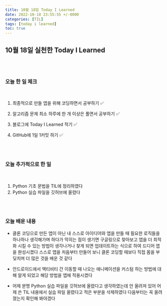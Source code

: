 ```yaml
---
title: 10월 18일 Today I Learned
date: 2022-10-18 23:55:55 +/-0000
categories: [TIL]
tags: [today i learned]
toc: true
---
```


## 10월 18일 실천한 Today I Learned


<br><br>

### 오늘 한 일 체크
<br>

1. 최종적으로 만들 앱을 위해 코딩하면서 공부하기 ✅

2. 알고리즘 문제 최소 하루에 한 개 이상은 풀면서 공부하기 ✅

3. 블로그에 Today I Learned 적기 ✅

4. GitHub에 1일 1커밋 하기 ✅

<br><br>

### 오늘 추가적으로 한 일
<br>

1. Python 기초 문법을 TIL에 정리하였다
1. Python 실습 파일을 깃허브에 올렸다


<br><br>

### 오늘 배운 내용

* 클론 코딩으로 만든 앱이 아닌 내 스스로 아이디어와 앱을 만들 때 필요한 로직들을 하나하나 생각해가며 하다가 막히는 점이 생기면 구글링으로 찾아보고
앱을 더 최적화 시킬 수 있는 방법이 생각나거나 찾게 되면 업데이트하는 식으로 하여 드디어 앱을 완성시켰다 스스로 앱을 처음부터 만들어 보니 클론 코딩할 때보다 직접 몸을 부딪치며 더 많은 것을 배운 것 같다

* 안드로이드에서 액티비티 간 이동할 때 나오는 애니메이션을 커스텀 하는 방법에 대해 알게 되었고 해당 방법을 앱에 적용시켰다

* 어제 분명 Python 실습 파일을 깃허브에 올렸다고 생각하였는데 안 올려져 있어 어제 쓴 TIL 내용에서 실습 파일 올렸다고 적은 부분을 삭제하였다 다음부터는 꼭 올려졌는지 확인해 봐야겠다
